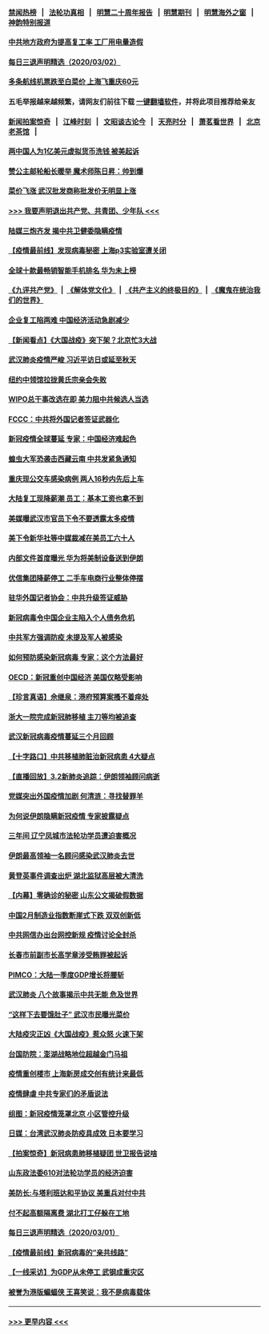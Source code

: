 #### [禁闻热榜](热点新闻.md?=0)  &nbsp;&nbsp;|&nbsp;&nbsp; [法轮功真相](https://github.com/gfw-breaker/truth/blob/master/README.md?=0) &nbsp;&nbsp;|&nbsp;&nbsp; [明慧二十周年报告](https://github.com/gfw-breaker/mh-reports/blob/master/README.md?=0) &nbsp;&nbsp;|&nbsp;&nbsp;[明慧期刊](https://github.com/gfw-breaker/mh-qikan) &nbsp;&nbsp;|&nbsp;&nbsp; [明慧海外之窗](https://github.com/gfw-breaker/mh-news/blob/master/README.md?=0) &nbsp;&nbsp;|&nbsp;&nbsp; [神韵特别报道](https://github.com/gfw-breaker/mh-news/blob/master/shenyun.md?=0)
#### [中共地方政府为提高复工率 工厂用电量造假](../pages/nsc413/n11910955.md?t=03031231) 
#### [每日三退声明精选（2020/03/02）](../pages/nsc413/n11910965.md?t=03031231) 
#### [多条航线机票跌至白菜价 上海飞重庆60元](../pages/nsc413/n11910882.md?t=03031231) 
#### 五毛举报越来越频繁，请网友们前往下载 [一键翻墙软件](https://github.com/gfw-breaker/ssr-accounts)，并将此项目推荐给亲友
#### [新闻拍案惊奇](https://github.com/gfw-breaker/banned-news/blob/master/pages/link4.md) &nbsp;&nbsp;|&nbsp;&nbsp; [江峰时刻](https://github.com/gfw-breaker/banned-news/blob/master/pages/link4.md) &nbsp;&nbsp;|&nbsp;&nbsp; [文昭谈古论今](https://github.com/gfw-breaker/banned-news/blob/master/pages/link4.md) &nbsp;&nbsp;|&nbsp;&nbsp; [天亮时分](https://github.com/gfw-breaker/banned-news/blob/master/pages/link4.md) &nbsp;&nbsp;|&nbsp;&nbsp; [萧茗看世界](https://github.com/gfw-breaker/banned-news/blob/master/pages/link4.md) &nbsp;&nbsp;|&nbsp;&nbsp; [北京老茶馆](https://github.com/gfw-breaker/banned-news/blob/master/pages/link4.md) &nbsp;&nbsp;|&nbsp;&nbsp; 
#### [两中国人为1亿美元虚拟货币洗钱 被美起诉](../pages/nsc413/n11910880.md?t=03031231) 
#### [赞公主邮轮船长暖举 魔术师陈日昇：帅到爆](../pages/nsc413/n11910094.md?t=03031231) 
#### [菜价飞涨 武汉批发商称批发价无明显上涨](../pages/nsc413/n11910304.md?t=03031231) 
#### [>>> 我要声明退出共产党、共青团、少年队 <<<](https://github.com/begood0513/goodnews/blob/master/quit/letter.md) 
#### [陆媒三炮齐发 揭中共卫健委隐瞒疫情](../pages/nsc413/n11909414.md?t=03031231) 
#### [【疫情最前线】发现病毒秘密 上海p3实验室遭关闭](../pages/nsc413/n11910640.md?t=03031231) 
#### [全球十款最畅销智能手机排名 华为未上榜](../pages/nsc413/n11910587.md?t=03031231) 
#### [《九评共产党》](https://github.com/begood0513/9ping.md/blob/master/README.md) &nbsp;|&nbsp; [《解体党文化》](../../../../jtdwh.md/blob/master/README.md)  &nbsp;|&nbsp; [《共产主义的终极目的》](../../../../gczydzjmd.md/blob/master/README.md) &nbsp;|&nbsp; [《魔鬼在统治我们的世界》](../../../../mgztzwmdsj.md/blob/master/README.md) 
#### [企业复工陷两难 中国经济活动急剧减少](../pages/nsc413/n11910412.md?t=03031231) 
#### [【新闻看点】《大国战疫》突下架？北京忙3大战](../pages/nsc413/n11910118.md?t=03031231) 
#### [武汉肺炎疫情严峻 习近平访日或延至秋天](../pages/nsc413/n11910570.md?t=03031231) 
#### [纽约中领馆拉拢黄氏宗亲会失败](../pages/nsc413/n11910480.md?t=03031231) 
#### [WIPO总干事改选在即 美力阻中共候选人当选](../pages/nsc413/n11910464.md?t=03031231) 
#### [FCCC：中共将外国记者签证武器化](../pages/nsc413/n11910385.md?t=03031231) 
#### [新冠疫情全球蔓延 专家：中国经济难起色](../pages/nsc413/n11910439.md?t=03031231) 
#### [蝗虫大军恐袭击西藏云南 中共发紧急通知](../pages/nsc413/n11910313.md?t=03031231) 
#### [重庆现公交车感染病例 两人16秒内先后上车](../pages/nsc413/n11910260.md?t=03031231) 
#### [大陆复工现降薪潮 员工：基本工资也拿不到](../pages/nsc413/n11910316.md?t=03031231) 
#### [美媒曝武汉市官员下令不要透露太多疫情](../pages/nsc413/n11910086.md?t=03031231) 
#### [美下令新华社等中媒裁减在美员工六十人](../pages/nsc413/n11910256.md?t=03031231) 
#### [内部文件首度曝光 华为将美制设备送到伊朗](../pages/nsc413/n11910211.md?t=03031231) 
#### [优信集团降薪停工 二手车电商行业整体停摆](../pages/nsc413/n11910090.md?t=03031231) 
#### [驻华外国记者协会：中共升级签证威胁](../pages/nsc413/n11910051.md?t=03031231) 
#### [新冠病毒令中国企业主陷入个人债务危机](../pages/nsc413/n11910079.md?t=03031231) 
#### [中共军方强调防疫 未提及军人被感染](../pages/nsc413/n11909922.md?t=03031231) 
#### [如何预防感染新冠病毒 专家：这个方法最好](../pages/nsc413/n11909928.md?t=03031231) 
#### [OECD：新冠重创中国经济 美国仅略受影响](../pages/nsc413/n11910023.md?t=03031231) 
#### [【珍言真语】佘继泉：港府预算案搔不着痒处](../pages/nsc413/n11910011.md?t=03031231) 
#### [浙大一院完成新冠肺移植 主刀等均被追查](../pages/nsc413/n11909752.md?t=03031231) 
#### [武汉新冠病毒疫情蔓延三个月回顾](../pages/nsc413/n11909784.md?t=03031231) 
#### [【十字路口】中共移植肺脏治新冠病患 4大疑点](../pages/nsc413/n11907932.md?t=03031231) 
#### [【直播回放】3.2新肺炎追踪：伊朗领袖顾问病逝](../pages/nsc413/n11909676.md?t=03031231) 
#### [党媒突出外国疫情加剧 何清涟：寻找替罪羊](../pages/nsc413/n11909315.md?t=03031231) 
#### [为何说伊朗隐瞒新冠疫情 专家披露疑点](../pages/nsc413/n11909701.md?t=03031231) 
#### [三年间 辽宁凤城市法轮功学员遭迫害概况](../pages/nsc413/n11907497.md?t=03031231) 
#### [伊朗最高领袖一名顾问感染武汉肺炎去世](../pages/nsc413/n11909593.md?t=03031231) 
#### [黄登英事件调查出炉 湖北监狱高层被大清洗](../pages/nsc413/n11909542.md?t=03031231) 
#### [【内幕】零确诊的秘密 山东公文揭破假数据](../pages/nsc413/n11903914.md?t=03031231) 
#### [中国2月制造业指数断崖式下跌 双双创新低](../pages/nsc413/n11909490.md?t=03031231) 
#### [中共网信办出台网控新规 疫情讨论全封杀](../pages/nsc413/n11908545.md?t=03031231) 
#### [长春市前副市长高学章涉受贿罪被起诉](../pages/nsc413/n11909042.md?t=03031231) 
#### [PIMCO：大陆一季度GDP增长将腰斩](../pages/nsc413/n11908780.md?t=03031231) 
#### [武汉肺炎 八个故事揭示中共无能 危及世界](../pages/nsc413/n11888055.md?t=03031231) 
#### [“这样下去要饿肚子” 武汉市民曝光菜价](../pages/nsc413/n11908526.md?t=03031231) 
#### [大陆疫灾正凶《大国战疫》惹众怒 火速下架](../pages/nsc413/n11908714.md?t=03031231) 
#### [台国防院：澎湖战略地位超越金门马祖](../pages/nsc413/n11908715.md?t=03031231) 
#### [疫情重创楼市 上海新房成交创有统计来最低](../pages/nsc413/n11907827.md?t=03031231) 
#### [疫情肆虐 中共专家们的矛盾说法](../pages/nsc413/n11901914.md?t=03031231) 
#### [组图：新冠疫情笼罩北京 小区管控升级](../pages/nsc413/n11905532.md?t=03031231) 
#### [日媒：台湾武汉肺炎防疫具成效 日本要学习](../pages/nsc413/n11908930.md?t=03031231) 
#### [【拍案惊奇】新冠病患肺移植疑团 世卫报告说啥](../pages/nsc413/n11907972.md?t=03031231) 
#### [山东政法委610对法轮功学员的经济迫害](../pages/nsc413/n11907366.md?t=03031231) 
#### [美防长:与塔利班达和平协议 美重兵对付中共](../pages/nsc413/n11908366.md?t=03031231) 
#### [付不起高额隔离费 湖北打工仔躲在工地](../pages/nsc413/n11907139.md?t=03031231) 
#### [每日三退声明精选（2020/03/01）](../pages/nsc413/n11908451.md?t=03031231) 
#### [【疫情最前线】新冠病毒的“亲共线路”](../pages/nsc413/n11907734.md?t=03031231) 
#### [【一线采访】为GDP从未停工 武钢成重灾区](../pages/nsc413/n11907787.md?t=03031231) 
#### [被誉为港版蝙蝠侠 王喜笑说：我不是病毒载体](../pages/nsc413/n11907724.md?t=03031231) 

----
#### [ >>> 更早内容 <<< ](../indexes/nsc413-earlier.md)
